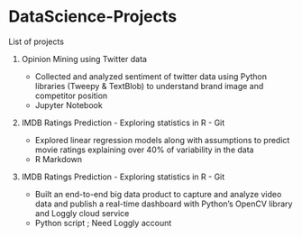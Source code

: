 # DataScience-Projects
List of projects
1. Opinion Mining using Twitter data
    - Collected and analyzed sentiment of twitter data using Python libraries (Tweepy & TextBlob) to understand brand image and competitor       position
    - Jupyter Notebook
2. IMDB Ratings Prediction - Exploring statistics in R - Git
    - Explored linear regression models along with assumptions to predict movie ratings explaining over 40% of variability in the data 
    - R Markdown

2. IMDB Ratings Prediction - Exploring statistics in R - Git
    - Built an end-to-end big data product to capture and analyze video data and publish a real-time dashboard with Python’s OpenCV             library and Loggly cloud service
    - Python script ; Need Loggly account
